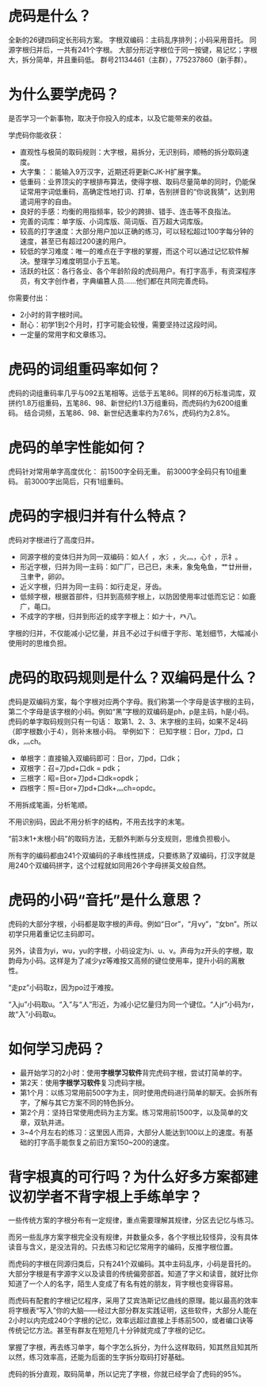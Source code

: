 # 



# 虎码是什么？

全新的26键四码定长形码方案。
字根双编码：主码乱序排列；小码采用音托。
同源字根归并后，一共有241个字根。
大部分形近字根位于同一按键，易记忆；字根大，拆分简单，并且重码低。
群号21134461（主群），775237860（新手群）。

# 为什么要学虎码？

是否学习一个新事物，取决于你投入的成本，以及它能带来的收益。

学虎码你能收获：

- 直观性与极简的取码规则：大字根，易拆分，无识别码，顺畅的拆分取码速度。
- 大字集：：能输入9万汉字，近期还将更新CJK-H扩展字集。
- 低重码：业界顶尖的字根排布算法，使得字根、取码尽量简单的同时，仍能保证常用字词低重码，高确定性地打词、打单，告别拼音的“你说我猜”，达到用遣词用字的自由。
- 良好的手感：均衡的用指频率，较少的跨排、错手、连击等不良指法。
- 完善的词库：单字版、小词库版、简词版、百万超大词库版。
- 较高的打字速度：大部分用户加以正确的练习，可以轻松超过100字每分钟的速度，甚至已有超过200速的用户。
- 较低的学习难度：唯一的难点在于字根的掌握，而这个可以通过记忆软件解决。整理学习难度明显小于五笔。
- 活跃的社区：各行各业、各个年龄阶段的虎码用户。有打字高手，有资深程序员，有文字创作者，字典编篡人员……他们都在共同完善虎码。

你需要付出：

- 2小时的背字根时间。
- 耐心：初学1到2个月时，打字可能会较慢，需要坚持过这段时间。
- 一定量的常用字和文章练习。

# 虎码的词组重码率如何？
虎码的词组重码率几乎与092五笔相等。远低于五笔86。同样的6万标准词库，双拼约1.8万组重码，五笔86、98、新世纪约1.3万组重码，而虎码约为6200组重码。
结合词频，五笔86、98、新世纪选重率约为7.6%，虎码约为2.8%。

# 虎码的单字性能如何？
虎码针对常用单字高度优化：
前1500字全码无重。
前3000字全码只有10组重码。
前3000字出简后，只有1组重码。

# 虎码的字根归并有什么特点？
虎码对字根进行了高度归并。
-	同源字根的变体归并为同一双编码：如人亻，水氵，火灬，心忄，示礻。
-	形近字根，归并为同一主码：如广厂，已己巳，未耒，象兔龟鱼，艹廿卅卌，彐聿肀，卵卯。
-	近义字根，归并为同一主码：如行走足，牙齿。
-	低频字根，根据首部件，归并到高频字根上，以防因使用率过低而忘记：如鹿广，黾口。
-	不成字的字根，归并到形近的成字字根上：如𠂇十，癶八。

字根的归并，不仅能减小记忆量，并且不必过于纠缠于字形、笔划细节，大幅减小使用时的思维负担。

# 虎码的取码规则是什么？双编码是什么？
虎码是双编码方案，每个字根对应两个字母。我们称第一个字母是该字根的主码，第二个字母是该字根的小码。例如“黑”字根的双编码是ph，p是主码，h是小码。
虎码的单字取码规则只有一句话：
取第1、2、3、末字根的主码，如果不足4码（即字根数小于4），则补末根小码。
举例如下：
已知字根：日or，刀pd，口dk，灬ch。

- 单根字：直接输入双编码即可：日or，刀pd，口dk；
- 双根字：召=刀pd+口dk = pdk；
- 三根字：昭=日or+刀pd+口dk=opdk；
- 四根字：照=日or+刀pd+口dk+灬ch=opdc。

不用拆成笔画，分析笔顺。

不用识别码，因此不用分析字的结构，不用去找字的末笔。

“前3末1+末根小码”的取码方法，无额外判断与分支规则，思维负担极小。

所有字的编码都由241个双编码的子串线性拼成，只要练熟了双编码，打汉字就是用240个双编码拼字，这个过程就如同用26个字母拼英文般自然。

# 虎码的小码“音托”是什么意思？
虎码的大部分字根，小码都是取字根的声母。例如“日or”，“月vy”，“女bn”。所以初学只用着重记忆主码即可。

另外，读音为yi，wu，yu的字根，小码设定为i、u、v。声母为z开头的字根，取韵母为小码。这样是为了减少yz等难按又高频的键位使用率，提升小码的离散性。

“走pz”小码取z，因为po过于难按。

“入ju”小码取u。“入”与“人”形近，为减小记忆量归为同一个键位。“人jr”小码为r，故“入”小码取u。

# 如何学习虎码？

- 最开始学习的2小时：使用**字根学习软件**背完虎码字根，尝试打简单的字。
- 第2天：使用**字根学习软件**复习虎码字根。
- 第1个月：以练习常用前500字为主，同时使用虎码进行简单的聊天。会拆所有字，了解与其它方案不同的特色拆分。
- 第2个月：坚持日常使用虎码为主方案。练习常用前1500字，以及简单的文章，双轨并进。
- 3~4个月左右的练习：这里因人而异，大部分人能达到100以上的速度。有基础的打字高手能恢复之前旧方案150~200的速度。

# 背字根真的可行吗？为什么好多方案都建议初学者不背字根上手练单字？

一些传统方案的字根分布有一定规律，重点需要理解其规律，分区去记忆与练习。

而另一些乱序方案字根完全没有规律，并数量众多，各个字根比较怪异，没有具体读音与含义，是没法背的。只去练习和记忆常用字的编码，反推字根位置。

而虎码的字根在同源归类后，只有241个双编码。其中主码乱序，小码是音托的。大部分字根是有字源字义以及读音的传统偏旁部首。知道了字义和读音，就好比你知道了一个人的名字，陌生人变成了有名有姓的朋友，背字根也变得容易。

而虎码有配套的字根记忆程序，采用了艾宾浩斯记忆曲线的原理。能以最高的效率将字根表“写入”你的大脑——经过大部分群友实践证明，这些软件，大部分人能在2小时以内完成240个字根的记忆，效率远超过直接上手练前500，或者编口诀等传统记忆方法。甚至有群友在短短几十分钟就完成了字根的记忆。

掌握了字根，再去练习单字，每个字怎么拆分，为什么这样取码，知其然且知其所以然，练习效率高，还能为后面的生字拆分取码打好基础。

虎码的拆分直观，取码简单，所以记完了字根，你就已经学会了虎码的95%。



